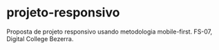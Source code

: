 # projeto-responsivo
Proposta de projeto responsivo usando metodologia mobile-first. FS-07, Digital College Bezerra.
